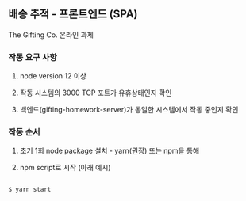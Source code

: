 ## 배송 추적 - 프론트엔드 (SPA)

The Gifting Co. 온라인 과제

### 작동 요구 사항

1. node version 12 이상

2. 작동 시스템의 3000 TCP 포트가 유휴상태인지 확인

3. 백엔드(gifting-homework-server)가 동일한 시스템에서 작동 중인지 확인

### 작동 순서

1. 초기 1회 node package 설치 - yarn(권장) 또는 npm을 통해

2. npm script로 시작 (아래 예시)

```

$ yarn start

```
